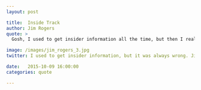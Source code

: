 ```yaml
---
layout: post

title:  Inside Track
author: Jim Rogers
quote: >
  Gosh, I used to get insider information all the time, but then I realised most of it was wrong.

image: /images/jim_rogers_3.jpg
twitter: I used to get insider information, but it was always wrong. Jim Rogers http://quotes.stockflare.com/

date:   2015-10-09 16:00:00
categories: quote

---
```


